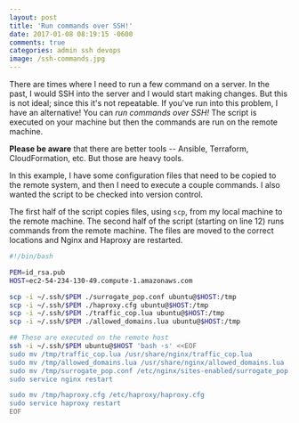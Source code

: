 ```yaml
---
layout: post
title: 'Run commands over SSH!'
date: 2017-01-08 08:19:15 -0600
comments: true
categories: admin ssh devops
image: /ssh-commands.jpg
---
```


There are times where I need to run a few command on a server. In the past, I would SSH into
the server and I would start making changes. But this is not ideal; since this it's not repeatable.
If you've run into this problem, I have an alternative! You can _run commands over SSH!_ The script
is executed on your machine but then the commands are run on the remote machine.

**Please be aware** that there are better tools -- Ansible, Terraform, CloudFormation, etc. But
those are heavy tools.

In this example, I have some configuration files that need to be copied to the remote system, and
then I need to execute a couple commands. I also wanted the script to be checked into version
control.

The first half of the script copies files, using `scp`, from my local machine to
the remote machine. The second half of the script (starting on line 12) runs commands from the
remote machine. The files are moved to the correct locations and Nginx and Haproxy are restarted.


```bash
#!/bin/bash

PEM=id_rsa.pub
HOST=ec2-54-234-130-49.compute-1.amazonaws.com

scp -i ~/.ssh/$PEM ./surrogate_pop.conf ubuntu@$HOST:/tmp
scp -i ~/.ssh/$PEM ./haproxy.cfg ubuntu@$HOST:/tmp
scp -i ~/.ssh/$PEM ./traffic_cop.lua ubuntu@$HOST:/tmp
scp -i ~/.ssh/$PEM ./allowed_domains.lua ubuntu@$HOST:/tmp

## These are executed on the remote host
ssh -i ~/.ssh/$PEM ubuntu@$HOST 'bash -s' <<EOF
sudo mv /tmp/traffic_cop.lua /usr/share/nginx/traffic_cop.lua
sudo mv /tmp/allowed_domains.lua /usr/share/nginx/allowed_domains.lua
sudo mv /tmp/surrogate_pop.conf /etc/nginx/sites-enabled/surrogate_pop.conf
sudo service nginx restart

sudo mv /tmp/haproxy.cfg /etc/haproxy/haproxy.cfg
sudo service haproxy restart
EOF
```
